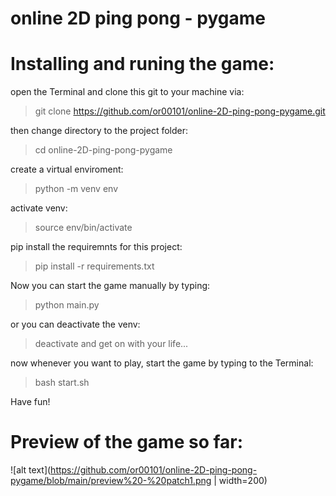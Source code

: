 # online 2D ping pong - pygame

# Installing and runing the game:

open the Terminal and clone this git to your machine via:
> git clone https://github.com/or00101/online-2D-ping-pong-pygame.git

then change directory to the project folder:
> cd online-2D-ping-pong-pygame

create a virtual enviroment:
> python -m venv env

activate venv:
> source env/bin/activate

pip install the requiremnts for this project:
> pip install -r requirements.txt

Now you can start the game manually by typing:
> python main.py

or you can deactivate the venv:
> deactivate
and get on with your life...

now whenever you want to play, start the game by typing to the Terminal:
> bash start.sh

Have fun!

# Preview of the game so far:
![alt text](https://github.com/or00101/online-2D-ping-pong-pygame/blob/main/preview%20-%20patch1.png | width=200)

